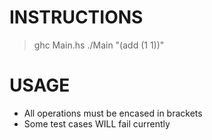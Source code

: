 # INSTRUCTIONS
> ghc Main.hs
> ./Main
> "(add (1 1))" 

# USAGE
- All operations must be encased in brackets
- Some test cases WILL fail currently
